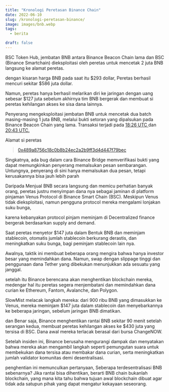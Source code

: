 ```yaml
---
title: "Kronologi Peretasan Binance Chain"
date: 2022-06-10
slug: /kronologi-peretasan-binance/
image: images/bnb.webp
tags:
  - berita

draft: false
---
```


BSC Token Hub, jembatan BNB antara Binance Beacon Chain lama dan BSC (Binance Smartchain) dieksploitasi oleh peretas untuk mencetak 2 juta BNB langsung ke alamat peretas.

dengan kisaran harga BNB pada saat itu $293 dollar, Peretas berhasil mencuri sekitar $586 juta dollar.

Namun, peretas hanya berhasil melarikan diri ke jaringan dengan uang sebesar $127 juta sebelum akhirnya tim BNB bergerak dan membuat si peretas kehilangan akses ke sisa dana lainnya.

Penyerang mengeksploitasi jembatan BNB untuk mencetak dua batch masing-masing 1 juta BNB, melalui bukti setoran yang dipalsukan pada Binance Beacon Chain yang lama. Transaksi terjadi pada [18:26 UTC ](https://bscscan.com/tx/0xebf83628ba893d35b496121fb8201666b8e09f3cbadf0e269162baa72efe3b8b) dan [20:43 UTC.](https://bscscan.com/tx/0x05356fd06ce56a9ec5b4eaf9c075abd740cae4c21eab1676440ab5cd2fe5c57a)

Alamat si peretas
>[0x489a8756c18c0b8b24ec2a2b9ff3d4d447f79bec](https://bscscan.com/address/0x489a8756c18c0b8b24ec2a2b9ff3d4d447f79bec)

Singkatnya, ada bug dalam cara Binance Bridge memverifikasi bukti yang dapat memungkinkan penyerang memalsukan pesan sembarangan. Untungnya, penyerang di sini hanya memalsukan dua pesan, tetapi kerusakannya bisa jauh lebih parah

Daripada Menjual BNB secara langsung dan memicu perhatian banyak orang, peretas justru menyimpan dana nya sebagai jaminan di platform pinjaman Venus Protocol di Binance Smart Chain (BSC). Meskipun Venus tidak dieksploitasi, namun pengguna protocol mereka mengalami lonjakan suku bunga,

karena kebanyakan protocol pinjam meminjam di Decentralized finance bergerak berdasarkan supply and demand.

Saat peretas menyetor $147 juta dalam Bentuk BNB dan meminjam stablecoin, otomatis jumlah stablecoin berkurang derastis, dan meningkatkan suku bunga, bagi peminjam stablecoin lain nya.

Awalnya, taktik ini membuat beberapa orang mengira bahwa hanya investor besar yang memindahkan dana. Namun, swap dengan slippage tinggi dan penggunaan dana Tether yang dibekukan menunjukkan ada sesuatu yang janggal.

setelah itu Binance berencana akan menghentikan blockchain mereka, medengar hal itu peretas segera menjembatani dan memindahkan dana curian ke Ethereum, Fantom, Avalanche, dan Polygon.

SlowMist melacak langkah mereka: dari 900 ribu BNB yang dimasukkan ke Venus, mereka meminjam $147 juta dalam stablecoin dan menyebarkannya ke beberapa jaringan, sebelum jaringan BNB dimatikan.

dan Benar saja, Binance menghentikan rantai BNB sekitar 90 menit setelah serangan kedua, membuat peretas kehilangan akses ke $430 juta yang tersisa di BSC. Dana awal mereka terlacak berasal dari bursa ChangeNOW.

Setelah insiden ini, Binance berusaha mengurangi dampak dan menyatakan bahwa mereka akan mengambil langkah seperti pemungutan suara untuk membekukan dana tersisa atau membakar dana curian, serta meningkatkan jumlah validator komunitas demi desentralisasi.

penghentian ini memunculkan pertanyaan, Seberapa terdesentralisasi BNB sebenarnya? Jika rantai bisa dihentikan, berarti BNB chain bukanlah blockchain, yang mana kita tahu bahwa tujuan awal blockchain dibuat agar tidak ada satupun pihak yang dapat mengatur kekayaan seseorang.
